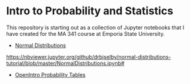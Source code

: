 # Intro to Probability and Statistics
This repository is starting out as a collection of Jupyter notebooks that I have created for the MA 341 course at Emporia State University.

* [Normal Distributions](NormalDistributions.ipynb)

https://nbviewer.jupyter.org/github/drbjselby/normal-distributions-tutorial/blob/master/NormalDistributions.ipynb#

* [OpenIntro Probability Tables](stat_prob_tables.pdf)
